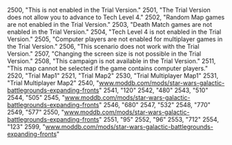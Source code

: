 ﻿2500, "This is not enabled in the Trial Version."
2501, "The Trial Version does not allow you to advance to Tech Level 4."
2502, "Random Map games are not enabled in the Trial Version."
2503, "Death Match games are not enabled in the Trial Version."
2504, "Tech Level 4 is not enabled in the Trial Version."
2505, "Computer players are not enabled for multiplayer games in the Trial Version."
2506, "This scenario does not work with the Trial Version."
2507, "Changing the screen size is not possible in the Trial Version."
2508, "This campaign is not available in the Trial Version."
2511, "This map cannot be selected if the game contains computer players."
2520, "Trial Map1"
2521, "Trial Map2"
2530, "Trial Multiplayer Map1"
2531, "Trial Multiplayer Map2"
2540, "www.moddb.com/mods/star-wars-galactic-battlegrounds-expanding-fronts"
2541, "120"
2542, "480"
2543, "510"
2544, "505"
2545, "www.moddb.com/mods/star-wars-galactic-battlegrounds-expanding-fronts"
2546, "680"
2547, "532"
2548, "770"
2549, "577"
2550, "www.moddb.com/mods/star-wars-galactic-battlegrounds-expanding-fronts"
2551, "95"
2552, "96"
2553, "712"
2554, "123"
2599, "www.moddb.com/mods/star-wars-galactic-battlegrounds-expanding-fronts"
